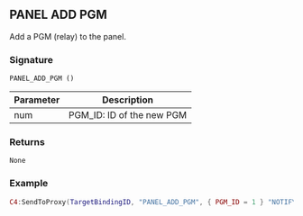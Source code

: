 ## PANEL ADD PGM

Add a PGM (relay) to the panel.


### Signature

`PANEL_ADD_PGM ()`


| Parameter | Description |
| --- | --- |
| num | PGM\_ID: ID of the new PGM |


### Returns

`None`


### Example

```lua
C4:SendToProxy(TargetBindingID, "PANEL_ADD_PGM", { PGM_ID = 1 } "NOTIFY")
```
